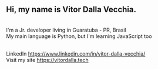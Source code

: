 ## Hi, my name is Vitor Dalla Vecchia.
<br>
I'm a Jr. developer living in Guaratuba - PR, Brasil
<br>
My main language is Python, but I'm learning JavaScript too
<br>
<br>


LinkedIn https://www.linkedin.com/in/vitor-dalla-vecchia/
<br>
Visit my site https://vitordalla.tech  
